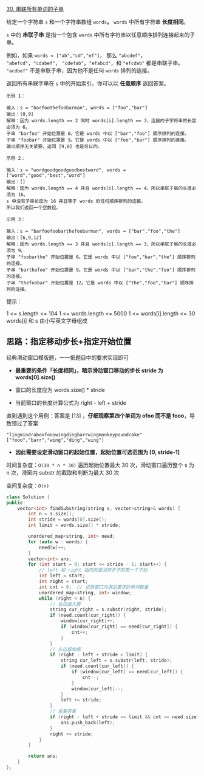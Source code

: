 [30. 串联所有单词的子串](https://leetcode-cn.com/problems/substring-with-concatenation-of-all-words/)

给定一个字符串 `s` 和一个字符串数组 `words`**。** `words` 中所有字符串 **长度相同**。

 `s` 中的 **串联子串** 是指一个包含 `words` 中所有字符串以任意顺序排列连接起来的子串。

例如，如果 `words = ["ab","cd","ef"]`， 那么 `"abcdef"`， `"abefcd"`，`"cdabef"`， `"cdefab"`，`"efabcd"`，和 `"efcdab"` 都是串联子串。 `"acdbef"` 不是串联子串，因为他不是任何 `words` 排列的连接。

返回所有串联字串在 `s` 中的开始索引。你可以以 **任意顺序** 返回答案。

```
示例 1：

输入：s = "barfoothefoobarman", words = ["foo","bar"]
输出：[0,9]
解释：因为 words.length == 2 同时 words[i].length == 3，连接的子字符串的长度必须为 6。
子串 "barfoo" 开始位置是 0。它是 words 中以 ["bar","foo"] 顺序排列的连接。
子串 "foobar" 开始位置是 9。它是 words 中以 ["foo","bar"] 顺序排列的连接。
输出顺序无关紧要。返回 [9,0] 也是可以的。

示例 2：

输入：s = "wordgoodgoodgoodbestword", words = ["word","good","best","word"]
输出：[]
解释：因为 words.length == 4 并且 words[i].length == 4，所以串联子串的长度必须为 16。
s 中没有子串长度为 16 并且等于 words 的任何顺序排列的连接。
所以我们返回一个空数组。

示例 3：

输入：s = "barfoofoobarthefoobarman", words = ["bar","foo","the"]
输出：[6,9,12]
解释：因为 words.length == 3 并且 words[i].length == 3，所以串联子串的长度必须为 9。
子串 "foobarthe" 开始位置是 6。它是 words 中以 ["foo","bar","the"] 顺序排列的连接。
子串 "barthefoo" 开始位置是 9。它是 words 中以 ["bar","the","foo"] 顺序排列的连接。
子串 "thefoobar" 开始位置是 12。它是 words 中以 ["the","foo","bar"] 顺序排列的连接。
```

提示：

1 <= s.length <= 104
1 <= words.length <= 5000
1 <= words[i].length <= 30
words[i] 和 s 由小写英文字母组成

## 思路：指定移动步长+指定开始位置

经典滑动窗口模版题，一一把题目中的要求实现即可

- **最重要的条件「长度相同」，暗示滑动窗口移动的步长 stride 为 words[0].size()**

- 窗口的长度应为 words.size() * stride

- 当前窗口的长度计算公式为 right - left + stride

直到遇到这个用例：答案是 [13] ，**仔细观察第四个单词为 ofoo 而不是 fooo**，导致错过了答案

```
"lingmindraboofooowingdingbarrwingmonkeypoundcake"
["fooo","barr","wing","ding","wing"]
```

- **因此需要设定滑动窗口的起始位置，起始位置可选范围为 [0, stride-1]**

时间复杂度：`O(30 * n * 30)` 遍历起始位置最大 30 次，滑动窗口遍历整个 s 为 n 次，滑窗内 substr 的截取和判断为最大 30 次

空间复杂度：`O(n)`

```c++
class Solution {
public:
    vector<int> findSubstring(string s, vector<string>& words) {
        int n = s.size();
        int stride = words[0].size();
        int limit = words.size() * stride;

        unordered_map<string, int> need;
        for (auto w : words) {
            need[w]++;
        }
        vector<int> ans;
        for (int start = 0; start <= stride - 1; start++) {
            // left 和 right 指向的是当前步子的第一个下标
            int left = start;
            int right = start;
            int cnt = 0;  // 记录窗口内满足要求的单词数量
            unordered_map<string, int> window;
            while (right < n) {
                // 右边届入窗
                string cur_right = s.substr(right, stride);
                if (need.count(cur_right)) {
                    window[cur_right]++;
                    if (window[cur_right] == need[cur_right]) {
                        cnt++;
                    }
                }
                // 左边届收缩
                if (right - left + stride > limit) {
                    string cur_left = s.substr(left, stride);
                    if (need.count(cur_left)) {
                        if (window[cur_left] == need[cur_left]) {
                            cnt--;
                        }
                        window[cur_left]--;
                    }
                    left += stride;
                }
                // 采集答案
                if (right - left + stride == limit && cnt == need.size()) {
                    ans.push_back(left);
                }
                right += stride;
            }
        }

        return ans;
    }
};
```

